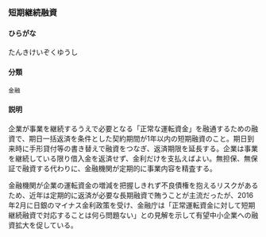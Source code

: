 <div style="display:none;">

## [あ行](securities-terms?id=あ行)
## [か行](securities-terms?id=か行)
## [さ行](securities-terms?id=さ行)
## [た行](securities-terms?id=た行)

</div>

### 短期継続融資

#### ひらがな

たんきけいぞくゆうし

#### 分類

`金融`

#### 説明

企業が事業を継続するうえで必要となる「正常な運転資金」を融通するための融資で、期日一括返済を条件とした契約期間が1年以内の短期融資のこと。期日到来時に手形貸付等の書き替えで融資をつなぎ、返済期限を延長する。企業は事業を継続している限り借入金を返済せず、金利だけを支払えばよい。無担保、無保証で融資する代わりに、金融機関が定期的に事業内容を精査する。
 
金融機関が企業の運転資金の増減を把握しきれず不良債権を抱えるリスクがあるため、近年は定期的に返済が必要な長期融資で賄うことが主流だったが、2016年2月に日銀のマイナス金利政策を受け、金融庁は「正常運転資金に対して短期継続融資で対応することは何ら問題ない」との見解を示して有望中小企業への融資拡大を促している。

<div style="display:none;">

## [な行](securities-terms?id=な行)
## [は行](securities-terms?id=は行)
## [ま行](securities-terms?id=ま行)
## [や行](securities-terms?id=や行)
## [ら行](securities-terms?id=ら行)
## [わ行](securities-terms?id=わ行)
## [英数字・記号](securities-terms?id=英数字・記号)

</div>

